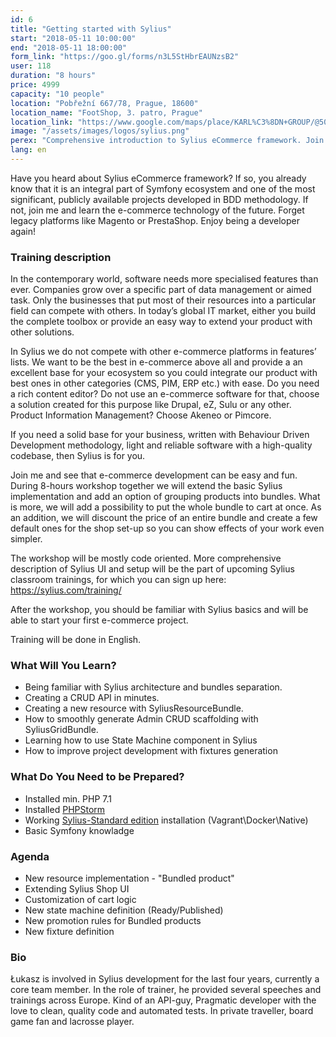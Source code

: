 ```yaml
---
id: 6
title: "Getting started with Sylius"
start: "2018-05-11 10:00:00"
end: "2018-05-11 18:00:00"
form_link: "https://goo.gl/forms/n3L5StHbrEAUNzsB2"
user: 118
duration: "8 hours"
price: 4999
capacity: "10 people"
location: "Pobřežní 667/78, Prague, 18600"
location_name: "FootShop, 3. patro, Prague"
location_link: "https://www.google.com/maps/place/KARL%C3%8DN+GROUP/@50.0951188,14.4520104,17z/data=!3m1!4b1!4m5!3m4!1s0x470b94a145a26d35:0xb4a2f3a802a46a2a!8m2!3d50.0951154!4d14.4542044"
image: "/assets/images/logos/sylius.png"
perex: "Comprehensive introduction to Sylius eCommerce framework. Join us and learn how to customise one of the most promising eCommerce solutions."
lang: en
---
```

Have you heard about Sylius eCommerce framework? If so, you already know that it is an integral part of Symfony ecosystem and one of the most significant, publicly available projects developed in BDD methodology. If not, join me and learn the e-commerce technology of the future. Forget legacy platforms like Magento or PrestaShop. Enjoy being a developer again!

### Training description

In the contemporary world, software needs more specialised features than ever. Companies grow over a specific part of data management or aimed task. Only the businesses that put most of their resources into a particular field can compete with others. In today’s global IT market, either you build the complete toolbox or provide an easy way to extend your product with other solutions.

In Sylius we do not compete with other e-commerce platforms in features’ lists. We want to be the best in e-commerce above all and provide a an excellent base for your ecosystem so you could integrate our product with best ones in other categories (CMS, PIM, ERP etc.) with ease. Do you need a rich content editor? Do not use an e-commerce software for that, choose a solution created for this purpose like Drupal, eZ, Sulu or any other. Product Information Management? Choose Akeneo or Pimcore.

If you need a solid base for your business, written with Behaviour Driven Development methodology, light and reliable software with a high-quality codebase, then Sylius is for you.

Join me and see that e-commerce development can be easy and fun. During 8-hours workshop together we will extend the basic Sylius implementation and add an option of grouping products into bundles. What is more, we will add a possibility to put the whole bundle to cart at once. As an addition, we will discount the price of an entire bundle and create a few default ones for the shop set-up so you can show effects of your work even simpler.

The workshop will be mostly code oriented. More comprehensive description of Sylius UI and setup will be the part of upcoming Sylius classroom trainings, for which you can sign up here: https://sylius.com/training/

After the workshop, you should be familiar with Sylius basics and will be able to start your first e-commerce project.

Training will be done in English.

### What Will You Learn?

- Being familiar with Sylius architecture and bundles separation.
- Creating a CRUD API in minutes.
- Creating a new resource with SyliusResourceBundle.
- How to smoothly generate Admin CRUD scaffolding with SyliusGridBundle.
- Learning how to use State Machine component in Sylius
- How to improve project development with fixtures generation

### What Do You Need to be Prepared?

- Installed min. PHP 7.1
- Installed [PHPStorm](https://www.jetbrains.com/phpstorm/download/)
- Working [Sylius-Standard edition](http://docs.sylius.com/en/latest/book/installation/index.html) installation (Vagrant\Docker\Native)
- Basic Symfony knowladge

### Agenda
- New resource implementation - "Bundled product"
- Extending Sylius Shop UI
- Customization of cart logic
- New state machine definition (Ready/Published)
- New promotion rules for Bundled products
- New fixture definition

### Bio
Łukasz is involved in Sylius development for the last four years, currently a core team member. In the role of trainer, he provided several speeches and trainings across Europe. Kind of an API-guy, Pragmatic developer with the love to clean, quality code and automated tests. In private traveller, board game fan and lacrosse player.
